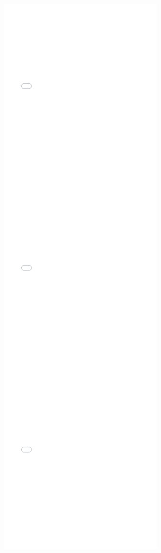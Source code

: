 <iframe id="igraph" scrolling="no" style="border:none;" seamless="seamless" src="gantt/Ravel_-_Jeux_dEau.html" height="600" width="100%"></iframe>
<iframe id="igraph" scrolling="no" style="border:none;" seamless="seamless" src="gantt/Ravel_-_Miroirs_III._Une_Barque_sur_l'ocean.html" height="600" width="100%"></iframe>
<iframe id="igraph" scrolling="no" style="border:none;" seamless="seamless" src="gantt/Ravel_-_Miroirs_IV._Alborada_del_gracioso.html" height="600" width="100%"></iframe>
